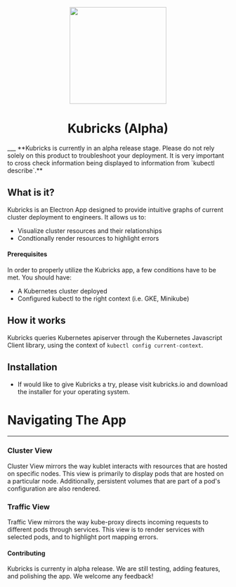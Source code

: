 <p align="center">
  <img width="220" height="220" src="https://raw.githubusercontent.com/th9061/Kubricks/master/build/background.png">
</p>
<h1 align="center"> Kubricks (Alpha) </h1>
___
**Kubricks is currently in an alpha release stage. Please do not rely solely on this product to troubleshoot your deployment. It is very important to cross check information being displayed to information from `kubectl describe`.**

## What is it?

Kubricks is an Electron App designed to provide intuitive graphs of current cluster deployment to engineers. It allows us to: 
  - Visualize cluster resources and their relationships 
  - Condtionally render resources to highlight errors
#### Prerequisites 
In order to properly utilize the Kubricks app, a few conditions have to be met. You should have:
  - A Kubernetes cluster deployed
  - Configured kubectl to the right context (i.e. GKE, Minikube)

## How it works
Kubricks queries Kubernetes apiserver through the Kubernetes Javascript Client library, using the context of `kubectl config current-context`.

## Installation
  - If would like to give Kubricks a try, please visit kubricks.io and download the installer for your operating system.

# Navigating The App
___
### Cluster View
Cluster View mirrors the way kublet interacts with resources that are hosted on specific nodes. This view is primarily to display pods that are hosted on a particular node. Additionally, persistent volumes that are part of a pod's configuration are also rendered.  

### Traffic View
Traffic View mirrors the way kube-proxy directs incoming requests to different pods through services. This view is to render services with selected pods, and to highlight port mapping errors.

#### Contributing
Kubricks is currenty in alpha release. We are still testing, adding features, and polishing the app. We welcome any feedback!

